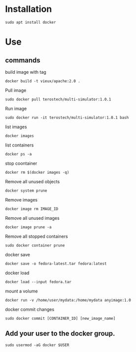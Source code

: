 # Installation

```
sudo apt install docker
```

# Use

## commands

build image with tag
```
docker build -t vieux/apache:2.0 .
```

Pull image
```
sudo docker pull terostech/multi-simulator:1.0.1
```
Run image
```
sudo docker run -it terostech/multi-simulator:1.0.1 bash
```
list images
```
docker images
```
list containers
```
docker ps -a
```
stop coontainer
```
docker rm $(docker images -q)
```
Remove all unused objects
```
docker system prune
```
Remove images
```
docker image rm IMAGE_ID
```
Remove all unused images
```
docker image prune -a
```
Remove all stopped containers
```
sudo docker container prune
```
docker save
```
docker save -o fedora-latest.tar fedora:latest
```
docker load
```
docker load --input fedora.tar
```
mount a volume
```
docker run -v /home/user/mydata:/home/mydata anyimage:1.0
```
docker commit changes
```
sudo docker commit [CONTAINER_ID] [new_image_name]
```

## Add your user to the docker group.
```
sudo usermod -aG docker $USER
```
